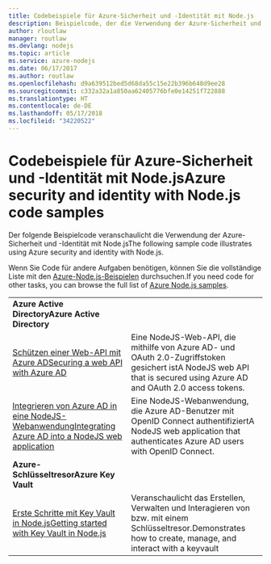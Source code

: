 ```yaml
---
title: Codebeispiele für Azure-Sicherheit und -Identität mit Node.js
description: Beispielcode, der die Verwendung der Azure-Sicherheit und -Identität mit Node.js veranschaulicht
author: rloutlaw
manager: routlaw
ms.devlang: nodejs
ms.topic: article
ms.service: azure-nodejs
ms.date: 06/17/2017
ms.author: routlaw
ms.openlocfilehash: d9a639512bed5d68da55c15e22b396b648d9ee28
ms.sourcegitcommit: c332a32a1a850aa62405776bfe0e14251f722888
ms.translationtype: HT
ms.contentlocale: de-DE
ms.lasthandoff: 05/17/2018
ms.locfileid: "34220522"
---
```

# <a name="azure-security-and-identity-with-nodejs-code-samples"></a><span data-ttu-id="c32b3-103">Codebeispiele für Azure-Sicherheit und -Identität mit Node.js</span><span class="sxs-lookup"><span data-stu-id="c32b3-103">Azure security and identity with Node.js code samples</span></span>

<span data-ttu-id="c32b3-104">Der folgende Beispielcode veranschaulicht die Verwendung der Azure-Sicherheit und -Identität mit Node.js</span><span class="sxs-lookup"><span data-stu-id="c32b3-104">The following sample code illustrates using Azure security and identity with Node.js.</span></span>

<span data-ttu-id="c32b3-105">Wenn Sie Code für andere Aufgaben benötigen, können Sie die vollständige Liste mit den [Azure-Node.js-Beispielen](https://azure.microsoft.com/resources/samples/?term=nodejs) durchsuchen.</span><span class="sxs-lookup"><span data-stu-id="c32b3-105">If you need code for other tasks, you can browse the full list of [Azure Node.js samples](https://azure.microsoft.com/resources/samples/?term=nodejs).</span></span>

| | |
|---|---|
| <span data-ttu-id="c32b3-106">**Azure Active Directory**</span><span class="sxs-lookup"><span data-stu-id="c32b3-106">**Azure Active Directory**</span></span> ||
| [<span data-ttu-id="c32b3-107">Schützen einer Web-API mit Azure AD</span><span class="sxs-lookup"><span data-stu-id="c32b3-107">Securing a web API with Azure AD</span></span>](https://azure.microsoft.com/resources/samples/active-directory-node-webapi/) | <span data-ttu-id="c32b3-108">Eine NodeJS-Web-API, die mithilfe von Azure AD- und OAuth 2.0-Zugriffstoken gesichert ist</span><span class="sxs-lookup"><span data-stu-id="c32b3-108">A NodeJS web API that is secured using Azure AD and OAuth 2.0 access tokens.</span></span> |
| [<span data-ttu-id="c32b3-109">Integrieren von Azure AD in eine NodeJS-Webanwendung</span><span class="sxs-lookup"><span data-stu-id="c32b3-109">Integrating Azure AD into a NodeJS web application</span></span>](https://azure.microsoft.com/resources/samples/active-directory-node-webapp-openidconnect/) | <span data-ttu-id="c32b3-110">Eine NodeJS-Webanwendung, die Azure AD-Benutzer mit OpenID Connect authentifiziert</span><span class="sxs-lookup"><span data-stu-id="c32b3-110">A NodeJS web application that authenticates Azure AD users with OpenID Connect.</span></span> |
| <span data-ttu-id="c32b3-111">**Azure-Schlüsseltresor**</span><span class="sxs-lookup"><span data-stu-id="c32b3-111">**Azure Key Vault**</span></span> ||
| [<span data-ttu-id="c32b3-112">Erste Schritte mit Key Vault in Node.js</span><span class="sxs-lookup"><span data-stu-id="c32b3-112">Getting started with Key Vault in Node.js</span></span>](https://azure.microsoft.com/resources/samples/key-vault-node-getting-started/) | <span data-ttu-id="c32b3-113">Veranschaulicht das Erstellen, Verwalten und Interagieren von bzw. mit einem Schlüsseltresor.</span><span class="sxs-lookup"><span data-stu-id="c32b3-113">Demonstrates how to create, manage, and interact with a keyvault</span></span> |

